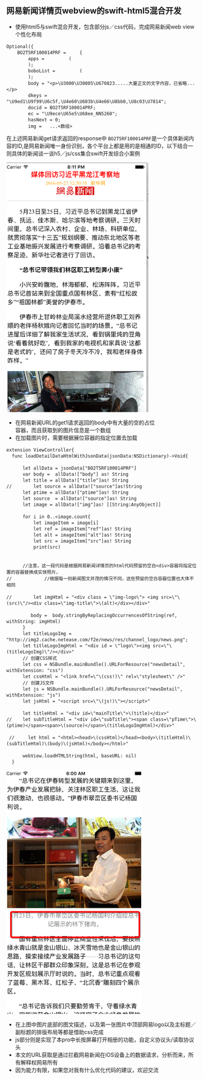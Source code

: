## 网易新闻详情页webview的swift-html5混合开发
 - 使用html5与swift混合开发，包含部分js／css代码，完成网易新闻web view个性化布局
```objc
Optional({
    BO2T5RF100014PRF =     {
        apps =         (
        );
        boboList =         (
        );
        body = "<p>\U3000\U30005\U670823.....大量正文的文字内容，已省略...</p>
        dkeys = "\U9ed1\U9f99\U6c5f,\U4e60\U603b\U4e66\U8bb0,\U8c03\U7814";
        docid = BO2T5RF100014PRF;
        ec = "\U9ece\U65e5\U68ee_NN5260";
        hasNext = 0;
        img =   ...<数组>
```
在上述网易新闻get请求返回的response中 ```BO2T5RF100014PRF```是一个具体新闻内容的ID,是网易新闻唯一身份识别，各个平台上都是用的是相通的ID，以下结合一则具体的新闻谈一谈h5／js/css集合swift开发综合小案例

<!--(http://github.com/yuepr/163New-swift-html5-Dome/raw/master/images-folder/xxx.png)-->

![163-1](redmeResource/163-1.png) 
  - 在网易新闻URL的get1请求返回的body中有大量的空的占位<div></div>容器，而且获取到的图片信息是一个数组
  - 在加载图片时，需要根据展位容器的指定位置去加载
  
  ```objc
  extension ViewController{
    func loadDetailDataHtmlWithJsonData(jsonData:NSDictionary)->Void{
    
        let allData = jsonData["BO2T5RF100014PRF"]
        var body =  allData!["body"] as! String
        let title = allData!["title"]as! String
//        let source = allData!["source"]as!String
        let ptime = allData!["ptime"]as! String
        let source  = allData!["source"]as! String
        let image = allData!["img"]as! [[String:AnyObject]]
        
        for i in 0..<image.count{
            let imageItem = image[i]
            let ref = imageItem["ref"]as! String
            let alt = imageItem["alt"]as! String
            let src = imageItem["src"]as! String
            print(src)


        //注意，这一段代码是根据网易新闻详情页的html代码预留的空白<div>容器将指定位置的容器替换成实体照片，
//            //根据每一则新闻图文并茂的情况不同，这些预留的空白容器位置也大体不相同

//        let imgHtml = "<div class = \"img-logo\"> <img src=\"\(src)\"/><div class=\"img-title\">\(alt)</div></div>"
            
           body =  body.stringByReplacingOccurrencesOfString(ref, withString: imgHtml)
        }
        let titleLogoImg = "http://img2.cache.netease.com/f2e/news/res/channel_logo/news.png";
        let titleLogoImgHtml = "<div id = \"logo\"><img src=\"\(titleLogoImg)\"/></div>"
        // 创建CSS样式
        let css = NSBundle.mainBundle().URLForResource("newsDetail", withExtension: "css")
        let cssHtml = "<link href=\"\(css!)\" rel=\"stylesheet\" />"
        // 创建JS文件
        let js = NSBundle.mainBundle().URLForResource("newsDetail", withExtension: "js")
        let jsHtml = "<script src=\"\(js!)\"></script>"
      
        let titleHtml = "<div id=\"mainTitle\">\(title)</div>"
  //    let subTitleHtml = "<div id=\"subTitle\"><span class=\"pTime\">\(ptime)</span><span>\(source)</span>\(titleLogoImgHtml)</div>"
        
   //     let html = "<html><head>\(cssHtml)</head><body>\(titleHtml)\(subTitleHtml)\(body)\(jsHtml)</body></html>"
        
        webView.loadHTMLString(html, baseURL: nil)
    }

  ```
  ![163-2](redmeResource/163-2.png) 
  - 在上图中图片底部的图文描述，以及第一张图片中顶部网易logo以及主标题／副标题的排版布局等都是借助css完成
  - js部分则是实现了本pro中长按屏幕打开相册的功能，自定义协议头/读取协议头
  - 本文的URL获取是通过拦截网易新闻在iOS设备上的数据请求，分析而来，所有解释权网易所有
  - 因为能力有限，如果您对我有什么优化代码的建议，欢迎交流

